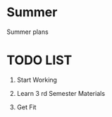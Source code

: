 # Summer
Summer plans 

# TODO LIST

1. Start Working
  
2. Learn 3 rd Semester Materials

3. Get Fit 
